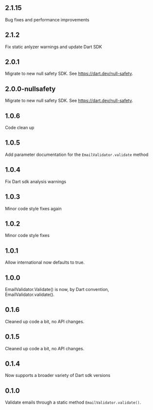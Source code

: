 ## 2.1.15
Bug fixes and performance improvements

## 2.1.2
Fix static anlyzer warnings and update Dart SDK

## 2.0.1
Migrate to new null safety SDK. See https://dart.dev/null-safety.

## 2.0.0-nullsafety
Migrate to new null safety SDK. See https://dart.dev/null-safety.

## 1.0.6
Code clean up

## 1.0.5
Add parameter documentation for the `EmailValidator.validate` method

## 1.0.4
Fix Dart sdk analysis warnings
  
## 1.0.3
Minor code style fixes again
  
## 1.0.2
Minor code style fixes
  
## 1.0.1
Allow international now defaults to true.
  
## 1.0.0
EmailValidator.Validate() is now, by Dart convention, EmailValidator.validate().

## 0.1.6
Cleaned up code a bit, no API changes.

## 0.1.5
Cleaned up code a bit, no API changes.

## 0.1.4
Now supports a broader variety of Dart sdk versions

## 0.1.0
Validate emails through a static method `EmailValidator.validate()`.
